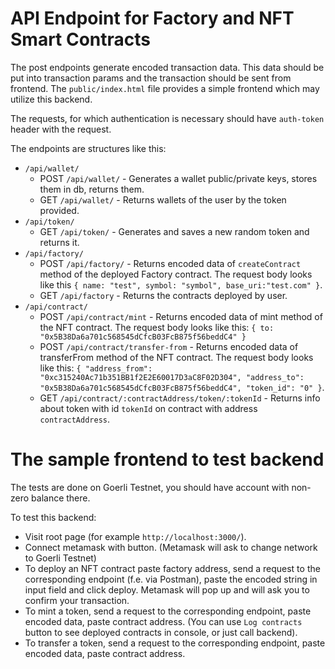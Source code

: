 # API Endpoint for Factory and NFT Smart Contracts

The post endpoints generate encoded transaction data. This data should be put into
transaction params and the transaction should be sent from frontend. The `public/index.html`
file provides a simple frontend which may utilize this backend. 

The requests, for which authentication is necessary should have `auth-token` header with the request.

The endpoints are structures like this:
- `/api/wallet/`
  - POST `/api/wallet/` - Generates a wallet public/private keys, stores them in db, returns them.
  - GET `/api/wallet/` - Returns wallets of the user by the token provided.
- `/api/token/`
  - GET `/api/token/` - Generates and saves a new random token and returns it.
- `/api/factory/`
  - POST `/api/factory/` - Returns encoded data of `createContract` method of the deployed Factory contract. The request body looks like this 
    `{ name: "test", symbol: "symbol", base_uri:"test.com" }`.
  - GET `/api/factory` - Returns the contracts deployed by user.
- `/api/contract/`
  - POST `/api/contract/mint` - Returns encoded data of mint method of the NFT contract. The request body looks like this: `{ to: "0x5B38Da6a701c568545dCfcB03FcB875f56beddC4" }`
  - POST `/api/contract/transfer-from` - Returns encoded data of transferFrom method of the NFT contract. The request body looks like this: `{ "address_from": "0xc315240Ac71b351BB1f2E2E60017D3aC8F02D304", "address_to": "0x5B38Da6a701c568545dCfcB03FcB875f56beddC4", "token_id": "0" }`.
  - GET `/api/contract/:contractAddress/token/:tokenId` - Returns info about token with id `tokenId` on contract with address `contractAddress`.

# The sample frontend to test backend

The tests are done on Goerli Testnet, you should have account with non-zero balance there.

To test this backend:
- Visit root page (for example `http://localhost:3000/`). 
- Connect metamask with button. (Metamask will ask to change network to Goerli Testnet)
- To deploy an NFT contract paste factory address, send a request to the corresponding endpoint (f.e. via Postman), paste the encoded string in input field and click deploy. Metamask will pop up and will ask you to confirm your transaction.
- To mint a token, send a request to the corresponding endpoint, paste encoded data, paste contract address. (You can use `Log contracts` button to see deployed contracts in console, or just call backend).
- To transfer a token, send a request to the corresponding endpoint, paste encoded data, paste contract address.